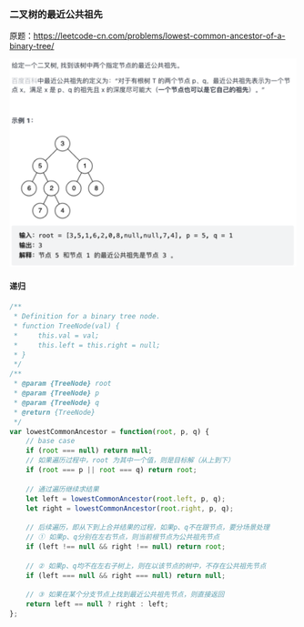 ### 二叉树的最近公共祖先

原题：https://leetcode-cn.com/problems/lowest-common-ancestor-of-a-binary-tree/

![lowest-common-ancestor](./../../../../assets/data-structrue/binary-tree/lowest-common-ancestor.png)

#### 递归


```js
/**
 * Definition for a binary tree node.
 * function TreeNode(val) {
 *     this.val = val;
 *     this.left = this.right = null;
 * }
 */
/**
 * @param {TreeNode} root
 * @param {TreeNode} p
 * @param {TreeNode} q
 * @return {TreeNode}
 */
var lowestCommonAncestor = function(root, p, q) {
    // base case
    if (root === null) return null;
    // 如果遍历过程中，root 为其中一个值，则是目标解（从上到下）
    if (root === p || root === q) return root;

    // 通过遍历继续求结果
    let left = lowestCommonAncestor(root.left, p, q);
    let right = lowestCommonAncestor(root.right, p, q);

    // 后续遍历，即从下到上合并结果的过程，如果p、q不在跟节点，要分场景处理
    // ① 如果p、q分别在左右节点，则当前根节点为公共祖先节点
    if (left !== null && right !== null) return root;

    // ② 如果p、q均不在左右子树上，则在以该节点的树中，不存在公共祖先节点
    if (left === null && right === null) return null;

    // ③ 如果在某个分支节点上找到最近公共祖先节点，则直接返回
    return left == null ? right : left;
};
```